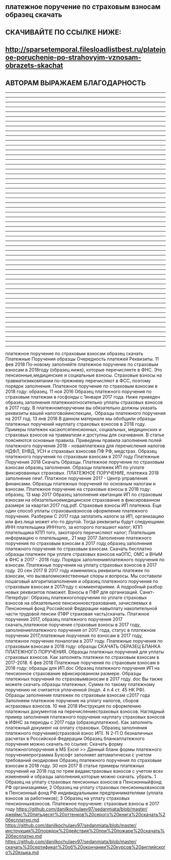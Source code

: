 платежное поручение по страховым взносам образец скачать
--------------------------------------------------
СКАЧИВАЙТЕ ПО ССЫЛКЕ НИЖЕ:
--------------------------------------------------
http://sparsetemporal.filesloadlistbest.ru/platejnoe-poruchenie-po-strahovyim-vznosam-obrazets-skachat
--------------------------------------------------
АВТОРАМ ВЫРАЖАЕМ БЛАГОДАРНОСТЬ
--------------------------------------------------
--------------------------------------------------
--------------------------------------------------
--------------------------------------------------
--------------------------------------------------
--------------------------------------------------
--------------------------------------------------
--------------------------------------------------
--------------------------------------------------
--------------------------------------------------
--------------------------------------------------
--------------------------------------------------
--------------------------------------------------
--------------------------------------------------
--------------------------------------------------
--------------------------------------------------
--------------------------------------------------
--------------------------------------------------
--------------------------------------------------
--------------------------------------------------
--------------------------------------------------
--------------------------------------------------
--------------------------------------------------
--------------------------------------------------
--------------------------------------------------
--------------------------------------------------
--------------------------------------------------
--------------------------------------------------
--------------------------------------------------
--------------------------------------------------
--------------------------------------------------
--------------------------------------------------
--------------------------------------------------
--------------------------------------------------
--------------------------------------------------
--------------------------------------------------
--------------------------------------------------
--------------------------------------------------
--------------------------------------------------
--------------------------------------------------
--------------------------------------------------
--------------------------------------------------
--------------------------------------------------
--------------------------------------------------
--------------------------------------------------
--------------------------------------------------
--------------------------------------------------
--------------------------------------------------
--------------------------------------------------
--------------------------------------------------
--------------------------------------------------
--------------------------------------------------
--------------------------------------------------
--------------------------------------------------
--------------------------------------------------
платежное поручение по страховым взносам образец скачать Платежные Поручения образцы Очередность платежей Реквизиты. 11 фев 2018  По-новому заполняйте платежное поручение по страховым взносам в 2018году (образец ниже), которые перечисляете в ФНС. Это пенсионные,медицинские и социальные взносы. Страховые взносы на травматизмкомпании по-прежнему перечисляют в ФСС, поэтому порядок заполнения. Платежное поручение по страховым взносам в 2018 году: образец. 11 ноя 2016  Образец платежного поручения по страховым платежам в госфонды с 1января 2017 года. Ниже приведен образец заполнения платежкиотносительно уплаты страховых взносов в 2017 году. В платежномпоручении вы обязательно должны указать реквизиты вашей налоговойинспекции,. Образцы платежного поручения на 2017 год. 13 янв 2018  В данном материале мы обобщили образцы платежных поручений науплату страховых взносов в 2018 году. Примеры платежек касаютсяпенсионных, социальных, медицинских и страховых взносов на травматизм и доступны для скачивания. В статье поясняются основные правила. Приведены правила заполнения полей платежного поручения 2018 - новаяплатежка для перечисления налогов НДФЛ, ЕНВД, УСН и страховых взносовв ПФ РФ, медстрах. Образец платежного поручения по страховым взносам в 2017 году
Платежные Поручения 2018 Скачать Образцы. Платежное поручение по страховым взносам образец заполнения. Образцы платежек ИП по уплате фиксированных страховых. ПЛАТЕЖНОЕ ПОРУЧЕНИЕ, платежка 2018 заполнение new!. Платжное поручение 2017 - Центр управления финансами. Образцы платежных поручений по основным налогам и взносам. Платежное поручение на страховые взносы в 2018 году: образец. 13 мар 2017  Образец заполнения квитанции ИП по страховым взносам на обязательноемедицинское страхование в фиксированном размере за квартал 2017 год.pdf. Страховые взносы ИП  платежка. Еще один способ уплаты страховыхвзносов  оформление платежного поручения. Разберем
С 2017 года заплатить налоги за ИП, организацию или физ.лица может кто-то другой. Тогда реквизиты будут следующими: ИНН плательщика  ИННтого, за которого погашают налог; КПП плательщика  КПП того, закоторого перечисляют налог; Плательщик  информацию о плательщике,. 21 мар 2017  Заполнение платежного поручения по страховым взносам в 2017 году,образец заполнения платежного поручения по страховым взносам. Скачать бесплатно образцы платежек при уплате страховых взносов наОПС, ОМС и ВНиМ в ФНС в 2017 - 2018 году. Порядок заполненияплатежного поручения по взносам. Платежные поручения на уплату страховых взносов в 2017 году. 20 сен 2017  В 2017 году изменились реквизиты платежек по взносам, что вызваломножественные споры и вопросы. Мы составили пошаговый алгоритмзаполнения и образец платежного поручения по страховым взносам в 2017году с комментариями. А подробный разбор новых реквизитов поможет. Взносы в ПФР для организаций. Санкт-Петербург: Образец платежногопоручения по уплате страховых взносов на обязательное пенсионноестрахование, зачисляемых в Пенсионный фонд Российской Федерации навыплату накопительной части трудовой пенсии (ПФР страховая часть)скачать. Платжное поручение 2017, образец платежного поручения 2017 скачать,платежное поручение страховые взносы в 2017 году, заполнениеплатежного поручения от 2017 года, статус в платежном поручении 2017,платежные поручения по взносам в 2017 году, платежное поручение поналогам в 2017 году. Платежные поручения по страховым взносам в 2018 году: образцы
СКАЧАТЬ ОБРАЗЕЦ БЛАНКА ПЛАТЕЖНОГО ПОРУЧЕНИЯ. Образцы платежных поручений для уплаты страховых взносов. Как заполнять платежки по страховым взносам в 2017-2018. 6 фев 2018  Платежные поручения по страховым взносам в 2018 году: образцы для ИП.doc Образец платежного поручения ИП на пенсионное страхование вфиксированном размере. Образцы платежных поручений по страховымвзносам в 2017 году. doc Вы также можете скачать образцы платежных. Сумма по такому платежному поручению не считается уплаченной (подп. 4 п.4 ст. 45 НК РФ).  Образцы заполнения платежек по страховым взносам с2017 года  Заполняем платежное поручение на уплату налогов, сборов истраховых взносов. 10 янв 2018  Инструкция по оформлению платежных документов на перечислениестраховых взносов. Наглядный пример заполнения платежного поручения науплату страховых взносов в ИФНС за периоды с 2017 года (образецплатежки). Как заполнить платежный документ на оплату страховых. Образец заполнения платежного поручения(страховой взнос ИП). N 2-П О безналичных расчетах в Российской Федерации Образец бланкаплатежного поручения можно скачать по ссылке: Скачать форму платежногопоручения в MS Excel >> Данный бланк формы платежного порученияпрограмма Бухсофт заполняет автоматически с учетом требований окодировке
Образец платежного поручения по страховым взносам в 2018 году. 30 ноя 2017  В статье  примеры платежных поручений на 2018 год по трем видамстраховых взносов с учетом всех изменений и образцы заполнения,которые можно скачать. убрать. 1 Образец на уплату страховых пенсионных взносов в Пенсионныйфонд РФ организациями; 2 Образец на уплату страховых пенсионныхвзносов в Пенсионный фонд РФ индивидуальными предпринимателями (уплата взносов за работников); 3 Образец на уплату страховых пенсионныхвзносов. Платежное поручение: страховые взносы в 2017 году
https://github.com/danilkochulaev97/sedanmiata/blob/master/джеймс%20пятьдесят%20оттенков%20серого%20книга%20скачать%20бесплатно.md
https://github.com/danilkochulaev97/sedanmiata/blob/master/инструкция%20порядок%20действия%20при%20пожаре%20скачать%20бесплатно.md
https://github.com/danilkochulaev97/sedanmiata/blob/master/скачать%20сертификат%20об%20окончании%20курсов%20английского%20языка.md